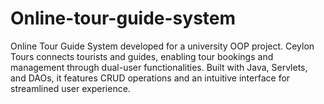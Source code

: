 # Online-tour-guide-system
Online Tour Guide System developed for a university OOP project. Ceylon Tours connects tourists and guides, enabling tour bookings and management through dual-user functionalities. Built with Java, Servlets, and DAOs, it features CRUD operations and an intuitive interface for streamlined user experience.
